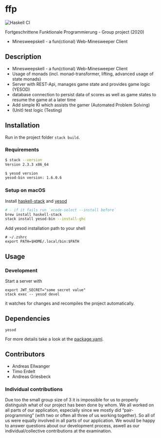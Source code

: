 # ffp
![Haskell CI](https://github.com/ndrsllwngr/ffp/workflows/Haskell%20CI/badge.svg?branch=develop)

Fortgeschrittene Funktionale Programmierung - Group project (2020)

- Minesweepskell - a fun(ctional) Web-Minesweeper Client

## Description

- Minesweepskell - a fun(ctional) Web-Minesweeper Client
- Usage of monads (incl. monad-transformer, lifting, advanced usage of state monads)
- Server with REST-Api, manages game state and provides game logic (YESOD)
- database connection to persist data of scores as well as game states to resume the game at a later time
- Add simple KI which assists the gamer (Automated Problem Solving)
- (Unit) test logic (Testing)

## Installation
Run in the project folder `stack build`.

### Requirements
```bash
$ stack --version
Version 2.3.3 x86_64

$ yesod version
yesod-bin version: 1.6.0.6
```

### Setup on macOS
Install [haskell-stack](http://haskellstack.org/) and [yesod](https://www.yesodweb.com/)
```bash
# - if it fails run `xcode-select --install before`
brew install haskell-stack
stack install yesod-bin --install-ghc
```

Add yesod installation path to your shell
```
# ~/.zshrc
export PATH=$HOME/.local/bin:$PATH
```

## Usage
### Development
Start a server with
```
export JWT_SECRET="some secret value"
stack exec -- yesod devel
```
it watches for changes and recompiles the project automatically. 

## Dependencies
```
yesod
```

For more details take a look at the [package.yaml](package.yaml).

## Contributors

- Andreas Ellwanger
- Timo Erdelt
- Andreas Griesbeck

### Individual contributions

Due too the small group size of 3 it is impossible for us to properly distinguish what of our project has been done by whom. We all worked on all parts of our application, especially since we mostly did “pair-programming” (with two or often all three of us working together). So all of us were equally involved in all parts of our application.
We would be happy to answer questions about our development process, aswell as our individual/collective contributions at the examination.
